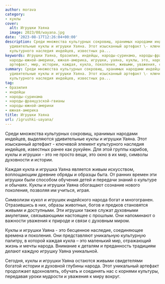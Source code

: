 ```yaml
---
author: morava
category:
- куклы
cover:
  alt: Игрушки Уаяна
  image: 2023/08/wayana.jpg
date: '2023-08-17T12:26:04+00:00'
description: Среди множества культурных сокровищ, хранимых народами индейцев, выделяются
  удивительные куклы и игрушки Уаяна. Этот изысканный артефакт \- ключевой элемент
  культурного наследия индейцев, известных ра...
keywords: Игрушки Уаяна, бразилия, индейцы, народы-суринама, народы-французской-гвианы,
  народы-южной-америки, южная-америка, игрушки, уаяна, куклы, это, народа, индейцев,
  артефакт, мир, истории, каждая, кукла, поколения, живыми, уважения, среди
summary: Среди множества культурных сокровищ, хранимых народами индейцев, выделяются
  удивительные куклы и игрушки Уаяна. Этот изысканный артефакт \- ключевой элемент
  культурного наследия индейцев, известных ра...
tag:
- бразилия
- индейцы
- народы-суринама
- народы-французской-гвианы
- народы-южной-америки
- южная-америка
title: Игрушки Уаяна
url: /igrushki-uayana/
---
```


Среди множества культурных сокровищ, хранимых народами индейцев, выделяются удивительные куклы и игрушки Уаяна. Этот изысканный артефакт \- ключевой элемент культурного наследия индейцев, известных ранее как рукуйен. Для этой группы карибов, куклы и игрушки \- это не просто вещи, это окно в их мир, символы духовности и истории.

Каждая кукла и игрушка Уаяна является живым искусством, воплощающим древние обряды и образцы быта. От ранних времен эти игрушки были способом обучения детей и передачи знаний о культуре и обычаях. Куклы и игрушки Уаяна обогащают сознание нового поколения, позволяя им учиться, играя.

Символизм кукол и игрушек индейского народа богат и многогранен. Отразившись в них, образы животных, богов и предков становятся живыми и доступными. Эти игрушки также служат духовными амулетами, связывающими настоящее с прошлым. Они напоминают о важности уважения к природе и связи с духовным миром.

Куклы и игрушки Уаяна \- это бесценное наследие, соединяющее времена и поколения. Они представляют уникальную культурную палитру, в которой каждая кукла – это маленький мир, отражающий жизнь и мечты народа. Внимание к деталям и преданность традициям делают каждую игрушку Уаяна уникальной.

Сегодня, куклы и игрушки Уаяна остаются живыми свидетелями богатой истории и духовной глубины народа. Этот уникальный артефакт продолжает вдохновлять, обучать и соединять нас с корнями культуры, передавая уроки мудрости и уважения к миру вокруг.